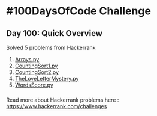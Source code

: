# #100DaysOfCode Challenge
## Day 100: Quick Overview
Solved 5 problems from Hackerrank  
1. [Arrays.py](https://github.com/divyatejakotteti/100DaysOfCode/blob/master/Day%20100/Arrays.py)
2. [CountingSort1.py](https://github.com/divyatejakotteti/100DaysOfCode/blob/master/Day%20100/CountingSort1.py)
3. [CountingSort2.py](https://github.com/divyatejakotteti/100DaysOfCode/blob/master/Day%20100/CountingSort2.py)
5. [TheLoveLetterMystery.py](https://github.com/divyatejakotteti/100DaysOfCode/blob/master/Day%20100/TheLoveLetterMystery.py)
6. [WordsScore.py](https://github.com/divyatejakotteti/100DaysOfCode/blob/master/Day%20100/WordsScore.py)
### 
Read more about Hackerrank problems here : https://www.hackerrank.com/challenges